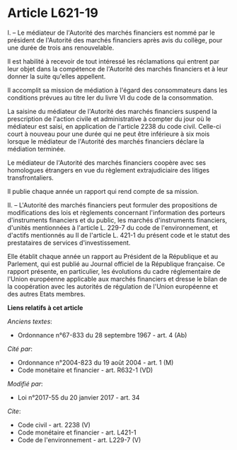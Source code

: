 # Article L621-19

I. – Le médiateur de l'Autorité des marchés financiers est nommé par le président de l'Autorité des marchés financiers après
avis du collège, pour une durée de trois ans renouvelable.

Il est habilité à recevoir de tout intéressé les réclamations qui entrent par leur objet dans la compétence de l'Autorité des
marchés financiers et à leur donner la suite qu'elles appellent.

Il accomplit sa mission de médiation à l'égard des consommateurs dans les conditions prévues au titre Ier du livre VI du code
de la consommation.

La saisine du médiateur de l'Autorité des marchés financiers suspend la prescription de l'action civile et administrative à
compter du jour où le médiateur est saisi, en application de l'article 2238 du code civil. Celle-ci court à nouveau pour une
durée qui ne peut être inférieure à six mois lorsque le médiateur de l'Autorité des marchés financiers déclare la médiation
terminée.

Le médiateur de l'Autorité des marchés financiers coopère avec ses homologues étrangers en vue du règlement extrajudiciaire
des litiges transfrontaliers.

Il publie chaque année un rapport qui rend compte de sa mission.

II. – L'Autorité des marchés financiers peut formuler des propositions de modifications des lois et règlements concernant
l'information des porteurs d'instruments financiers et du public, les marchés d'instruments financiers, d'unités mentionnées
à l'article L. 229-7 du code de l'environnement, et d'actifs mentionnés au II de l'article L. 421-1 du présent code et le
statut des prestataires de services d'investissement.

Elle établit chaque année un rapport au Président de la République et au Parlement, qui est publié au Journal officiel de la
République française. Ce rapport présente, en particulier, les évolutions du cadre réglementaire de l'Union européenne
applicable aux marchés financiers et dresse le bilan de la coopération avec les autorités de régulation de l'Union européenne
et des autres Etats membres.

**Liens relatifs à cet article**

_Anciens textes_:

  - Ordonnance n°67-833 du 28 septembre 1967 - art. 4 (Ab)

_Cité par_:

  - Ordonnance n°2004-823 du 19 août 2004 - art. 1 (M)
  - Code monétaire et financier - art. R632-1 (VD)

_Modifié par_:

  - Loi n°2017-55 du 20 janvier 2017 - art. 34

_Cite_:

  - Code civil - art. 2238 (V)
  - Code monétaire et financier - art. L421-1
  - Code de l'environnement - art. L229-7 (V)
